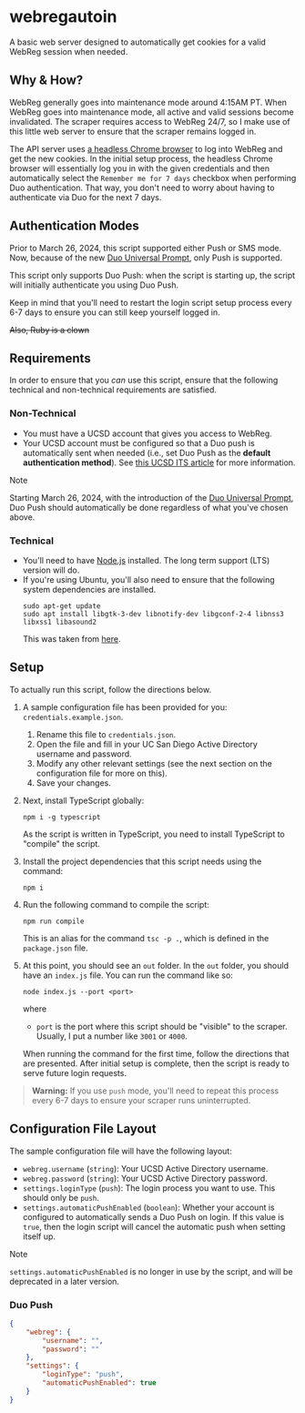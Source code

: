 # webregautoin
A basic web server designed to automatically get cookies for a valid WebReg session when needed.

## Why & How?
WebReg generally goes into maintenance mode around 4:15AM PT. When WebReg goes into maintenance mode, all active
and valid sessions become invalidated. The scraper requires access to WebReg 24/7, so I make use of this little web
server to ensure that the scraper remains logged in.

The API server uses [a headless Chrome browser](https://github.com/puppeteer/puppeteer) to log into WebReg and get 
the new cookies. In the initial setup process, the headless Chrome browser will essentially log you in with the given 
credentials and then automatically select the `Remember me for 7 days` checkbox when performing Duo authentication. 
That way, you don't need to worry about having to authenticate via Duo for the next 7 days.

## Authentication Modes
Prior to March 26, 2024, this script supported either Push or SMS mode. Now, because of the new 
[Duo Universal Prompt](https://blink.ucsd.edu/technology/security/services/two-step-login/universal-prompt.html),
only Push is supported. 

This script only supports Duo Push: when the script is starting up, the script will initially authenticate you using Duo Push.

Keep in mind that you'll need to restart the login script setup process every 6-7 days to ensure you can still keep 
yourself logged in. 

~~Also, Ruby is a clown~~

## Requirements
In order to ensure that you _can_ use this script, ensure that the following technical and non-technical requirements
are satisfied.

### Non-Technical
- You must have a UCSD account that gives you access to WebReg.
- Your UCSD account must be configured so that a Duo push is automatically sent when needed (i.e., set Duo Push as the 
**default authentication method**). See [this UCSD ITS article](https://support.ucsd.edu/its?id=kb_article_view&sys_kb_id=f91e1f55873259d8947a0fa8cebb352e&sysparm_article=KB0030238) for more information.

> [!NOTE] 
> Starting March 26, 2024, with the introduction of the [Duo Universal Prompt](https://blink.ucsd.edu/technology/security/services/two-step-login/universal-prompt.html),
> Duo Push should automatically be done regardless of what you've chosen above.

### Technical
- You'll need to have [Node.js](https://nodejs.org/en/) installed. The long term support (LTS) version will do.
- If you're using Ubuntu, you'll also need to ensure that the following system dependencies are installed.
    ```
    sudo apt-get update
    sudo apt install libgtk-3-dev libnotify-dev libgconf-2-4 libnss3 libxss1 libasound2
    ```
    This was taken from [here](https://github.com/puppeteer/puppeteer/blob/main/docs/troubleshooting.md#running-puppeteer-on-wsl-windows-subsystem-for-linux).

## Setup
To actually run this script, follow the directions below.

1. A sample configuration file has been provided for you: `credentials.example.json`.
    1. Rename this file to `credentials.json`.
    2. Open the file and fill in your UC San Diego Active Directory username and password.
    3. Modify any other relevant settings (see the next section on the configuration file for more on this).
    4. Save your changes.

2. Next, install TypeScript globally:
    ```
    npm i -g typescript 
    ```
   As the script is written in TypeScript, you need to install TypeScript to "compile" the script.

3. Install the project dependencies that this script needs using the command:
    ```
    npm i
    ```

4. Run the following command to compile the script:
    ```
    npm run compile
    ```
   This is an alias for the command `tsc -p .`, which is defined in the `package.json` file.

5. At this point, you should see an `out` folder. In the `out` folder, you should have an `index.js` file. You can
   run the command like so:
    ```
    node index.js --port <port>
    ```
    where
    - `port` is the port where this script should be "visible" to the scraper. Usually, I put a number like `3001` or
      `4000`.

    When running the command for the first time, follow the directions that are presented. After initial setup is 
    complete, then the script is ready to serve future login requests.

> **Warning:**
> If you use `push` mode, you'll need to repeat this process every 6-7 days to ensure your scraper runs uninterrupted.

## Configuration File Layout
The sample configuration file will have the following layout:
- `webreg.username` (`string`): Your UCSD Active Directory username.
- `webreg.password` (`string`): Your UCSD Active Directory password.
- `settings.loginType` (`push`): The login process you want to use. This should only be `push`.
- `settings.automaticPushEnabled` (`boolean`): Whether your account is configured to automatically sends a Duo Push on 
  login. If this value is `true`, then the login script will cancel the automatic push when setting itself up. 

> [!NOTE]
> `settings.automaticPushEnabled` is no longer in use by the script, and will be deprecated in a later version.

### Duo Push
```json
{
    "webreg": {
        "username": "",
        "password": ""
    },
    "settings": {
        "loginType": "push",
        "automaticPushEnabled": true
    }
}
```
